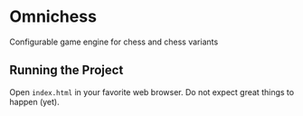 # Omnichess
Configurable game engine for chess and chess variants

## Running the Project
Open ```index.html``` in your favorite web browser. Do not expect great things to happen (yet).
